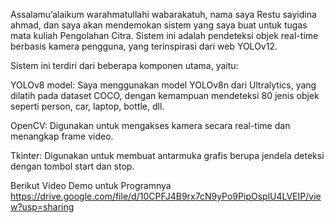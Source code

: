 Assalamu’alaikum warahmatullahi wabarakatuh, nama saya Restu sayidina ahmad, dan saya akan mendemokan sistem yang saya buat untuk tugas mata kuliah Pengolahan Citra. Sistem ini adalah pendeteksi objek real-time berbasis kamera pengguna, yang terinspirasi dari web YOLOv12.

Sistem ini terdiri dari beberapa komponen utama, yaitu:

YOLOv8 model: Saya menggunakan model YOLOv8n dari Ultralytics, yang dilatih pada dataset COCO, dengan kemampuan mendeteksi 80 jenis objek seperti person, car, laptop, bottle, dll.

OpenCV: Digunakan untuk mengakses kamera secara real-time dan menangkap frame video.

Tkinter: Digunakan untuk membuat antarmuka grafis berupa jendela deteksi dengan tombol start dan stop.

Berikut Video Demo untuk Programnya 
https://drive.google.com/file/d/10CPFJ4B9rx7cN9yPo9PipOsplU4LVEIP/view?usp=sharing

